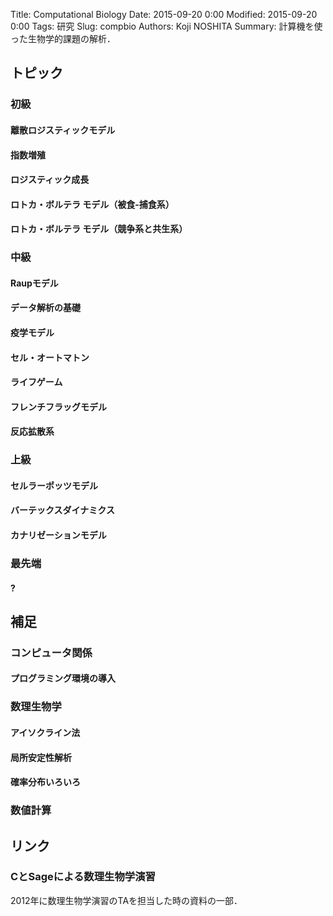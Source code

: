 Title: Computational Biology
Date: 2015-09-20 0:00
Modified: 2015-09-20 0:00
Tags: 研究
Slug: compbio
Authors: Koji NOSHITA
Summary: 計算機を使った生物学的課題の解析．

## トピック

### 初級

#### 離散ロジスティックモデル

#### 指数増殖

#### ロジスティック成長

#### ロトカ・ボルテラ モデル（被食-捕食系）

#### ロトカ・ボルテラ モデル（競争系と共生系）

### 中級

#### Raupモデル

#### データ解析の基礎

#### 疫学モデル

#### セル・オートマトン

#### ライフゲーム

#### フレンチフラッグモデル

#### 反応拡散系

### 上級

#### セルラーポッツモデル

#### バーテックスダイナミクス

#### カナリゼーションモデル

### 最先端

#### ?

## 補足

### コンピュータ関係
#### プログラミング環境の導入

### 数理生物学

#### アイソクライン法

#### 局所安定性解析

#### 確率分布いろいろ

### 数値計算




## リンク
### CとSageによる数理生物学演習
2012年に数理生物学演習のTAを担当した時の資料の一部．
